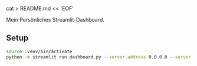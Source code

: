 cat > README.md << 'EOF'

Mein Persönliches Streamlit-Dashboard.
## Setup 
```bash
source .venv/bin/activate
python -m streamlit run dashboard.py --server.address 0.0.0.0 --server.port 8501